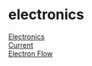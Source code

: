 # electronics
[Electronics](https://images.app.goo.gl/EvudoAAfaN19scDLA) <br>
[Current](https://learn.sparkfun.com/tutorials/voltage-current-resistance-and-ohms-law/current) <br>
[Electron Flow](https://cdn.sparkfun.com/assets/a/0/9/4/0/51a52b62ce395f2f25000001.gif)

